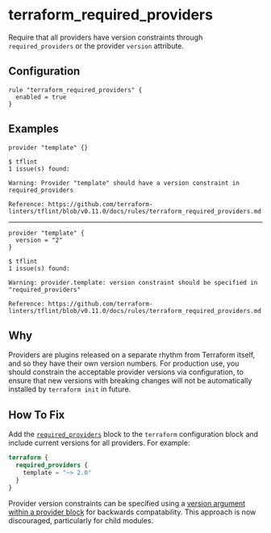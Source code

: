 # terraform_required_providers

Require that all providers have version constraints through `required_providers` or the provider `version` attribute.

## Configuration

```hcl
rule "terraform_required_providers" {
  enabled = true
}
```

## Examples

```hcl
provider "template" {}
```

```
$ tflint
1 issue(s) found:

Warning: Provider "template" should have a version constraint in required_providers

Reference: https://github.com/terraform-linters/tflint/blob/v0.11.0/docs/rules/terraform_required_providers.md 
```

<hr>

```hcl
provider "template" {
  version = "2"
}
```

```
$ tflint
1 issue(s) found:

Warning: provider.template: version constraint should be specified in "required_providers"

Reference: https://github.com/terraform-linters/tflint/blob/v0.11.0/docs/rules/terraform_required_providers.md 
```


## Why

Providers are plugins released on a separate rhythm from Terraform itself, and so they have their own version numbers. For production use, you should constrain the acceptable provider versions via configuration, to ensure that new versions with breaking changes will not be automatically installed by `terraform init` in future.

## How To Fix

Add the [`required_providers`](https://www.terraform.io/docs/configuration/terraform.html#specifying-required-provider-versions) block to the `terraform` configuration block and include current versions for all providers. For example:

```tf
terraform {
  required_providers {
    template = "~> 2.0"
  }
}
```

Provider version constraints can be specified using a [version argument within a provider block](https://www.terraform.io/docs/configuration/providers.html#provider-versions) for backwards compatability. This approach is now discouraged, particularly for child modules.
